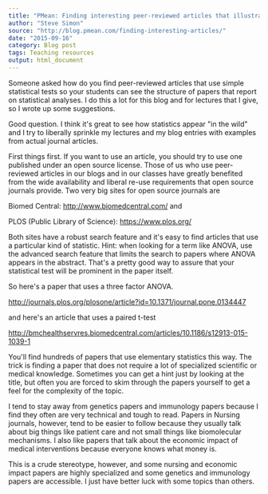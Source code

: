 ```yaml
---
title: "PMean: Finding interesting peer-reviewed articles that illustrate statistical tests"
author: "Steve Simon"
source: "http://blog.pmean.com/finding-interesting-articles/"
date: "2015-09-16"
category: Blog post
tags: Teaching resources
output: html_document
---
```


Someone asked how do you find peer-reviewed articles that use simple
statistical tests so your students can see the structure of papers that
report on statistical analyses. I do this a lot for this blog and for
lectures that I give, so I wrote up some suggestions.

<!---More--->

Good question. I think it's great to see how statistics appear "in the
wild" and I try to liberally sprinkle my lectures and my blog entries
with examples from actual journal articles.

First things first. If you want to use an article, you should try to use
one published under an open source license. Those of us who use
peer-reviewed articles in our blogs and in our classes have greatly
benefited from the wide availability and liberal re-use requirements
that open source journals provide. Two very big sites for open source
journals are

Biomed Central: <http://www.biomedcentral.com/> and

PLOS (Public Library of Science): https://www.plos.org/

Both sites have a robust search feature and it's easy to find articles
that use a particular kind of statistic. Hint: when looking for a term
like ANOVA, use the advanced search feature that limits the search to
papers where ANOVA appears in the abstract. That's a pretty good way to
assure that your statistical test will be prominent in the paper itself.

So here's a paper that uses a three factor ANOVA.

<http://journals.plos.org/plosone/article?id=10.1371/journal.pone.0134447>

and here's an article that uses a paired t-test

<http://bmchealthservres.biomedcentral.com/articles/10.1186/s12913-015-1039-1>

You'll find hundreds of papers that use elementary statistics this way.
The trick is finding a paper that does not require a lot of specialized
scientific or medical knowledge. Sometimes you can get a hint just by
looking at the title, but often you are forced to skim through the
papers yourself to get a feel for the complexity of the topic.

I tend to stay away from genetics papers and immunology papers because I
find they often are very technical and tough to read. Papers in Nursing
journals, however, tend to be easier to follow because they usually talk
about big things like patient care and not small things like
biomolecular mechanisms. I also like papers that talk about the economic
impact of medical interventions because everyone knows what money is.

This is a crude stereotype, however, and some nursing and economic
impact papers are highly specialized and some genetics and immunology
papers are accessible. I just have better luck with some topics than
others.


